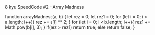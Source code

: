 8 kyu
SpeedCode #2 - Array Madness

function arrayMadness(a, b) {
  let rez = 0;
  let rez1 = 0;
  for (let i = 0; i < a.length; i++){
    rez += a[i] ** 2;
  } 
  for (let i = 0; i < b.length; i++){
    rez1 += Math.pow(b[i], 3);
  } 
  if(rez > rez1) return true;
   else  return false;
}

